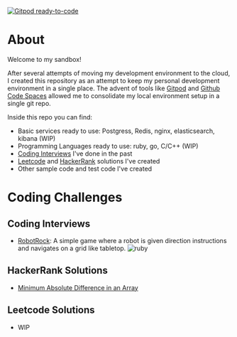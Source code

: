 [![Gitpod ready-to-code](https://img.shields.io/badge/Gitpod-ready--to--code-908a85?logo=gitpod)](https://gitpod.io/#https://github.com/giorgenes/playground)


# About

Welcome to my sandbox!

After several attempts of moving my development environment to the cloud, I created this repository as an attempt to keep my personal development environment in a single place. The advent of tools like [Gitpod](https://gitpod.io) and [Github Code Spaces](https://github.com/features/codespaces) allowed me to consolidate my local environment setup in a single git repo.

Inside this repo you can find:

- Basic services ready to use: Postgress, Redis, nginx, elasticsearch, kibana (WIP)
- Programming Languages ready to use: ruby, go, C/C++ (WIP)
- [Coding Interviews](#coding-interviews) I've done in the past
- [Leetcode](#leetcode-solutions) and [HackerRank](#hackerrank-solutions) solutions I've created
- Other sample code and test code I've created


# Coding Challenges

## Coding Interviews

- [RobotRock](https://github.com/giorgenes/playground/tree/main/coding-challenges/robotrock): A simple game where a robot is given direction instructions and navigates on a grid like tabletop. ![ruby](https://img.shields.io/badge/Ruby-CC342D?style=flat&logo=ruby&logoColor=white)

## HackerRank Solutions

- [Minimum Absolute Difference in an Array](coding-challenges/hackerrank/minimum-absolute-difference-in-an-array)

## Leetcode Solutions

- WIP

